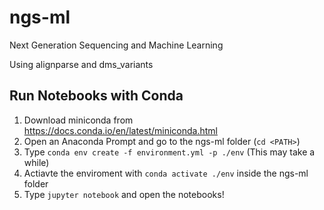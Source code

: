 # ngs-ml
Next Generation Sequencing and Machine Learning

Using alignparse and dms_variants

## Run Notebooks with Conda
1. Download miniconda from https://docs.conda.io/en/latest/miniconda.html
1. Open an Anaconda Prompt and go to the ngs-ml folder (`cd <PATH>`)
1. Type `conda env create -f environment.yml -p ./env` (This may take a while)
1. Actiavte the enviroment with `conda activate ./env` inside the ngs-ml folder
1. Type `jupyter notebook` and open the notebooks!
